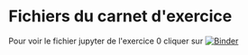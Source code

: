 # Fichiers du carnet d'exercice

Pour voir le fichier jupyter de l'exercice 0 cliquer sur [![Binder](https://mybinder.org/badge.svg)](https://mybinder.org/v2/gh/davidmeunier/master?filepath=PythonListe.ipynb)

